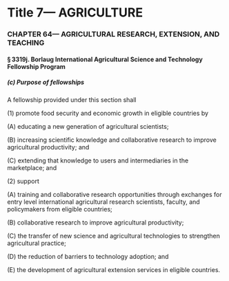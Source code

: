 
# Title 7— AGRICULTURE
### CHAPTER 64— AGRICULTURAL RESEARCH, EXTENSION, AND TEACHING
#### § 3319j. Borlaug International Agricultural Science and Technology Fellowship Program
##### (c) Purpose of fellowships

A fellowship provided under this section shall

(1) promote food security and economic growth in eligible countries by

(A) educating a new generation of agricultural scientists;

(B) increasing scientific knowledge and collaborative research to improve agricultural productivity; and

(C) extending that knowledge to users and intermediaries in the marketplace; and

(2) support

(A) training and collaborative research opportunities through exchanges for entry level international agricultural research scientists, faculty, and policymakers from eligible countries;

(B) collaborative research to improve agricultural productivity;

(C) the transfer of new science and agricultural technologies to strengthen agricultural practice;

(D) the reduction of barriers to technology adoption; and

(E) the development of agricultural extension services in eligible countries.
